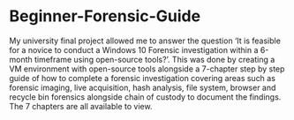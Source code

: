 # Beginner-Forensic-Guide
My university final project allowed me to answer the question ‘It is feasible for a novice to conduct a Windows 10 Forensic investigation within a 6-month timeframe using open-source tools?’. This was done by creating a VM environment with open-source tools alongside a 7-chapter step by step guide of how to complete a forensic investigation covering areas such as forensic imaging, live acquisition, hash analysis, file system, browser and recycle bin forensics alongside chain of custody to document the findings. The 7 chapters are all available to view.
